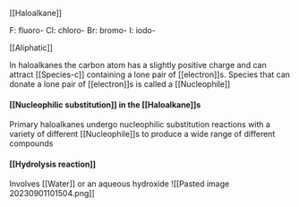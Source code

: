 [[Haloalkane]]

F: fluoro-
Cl: chloro-
Br: bromo-
I: iodo-

[[Aliphatic]]

In haloalkanes the carbon atom has a slightly positive charge and can attract [[Species-c]] containing a lone pair of [[electron]]s. Species that can donate a lone pair of [[electron]]s is called a [[Nucleophile]] 

#### [[Nucleophilic substitution]] in the [[Haloalkane]]s
Primary haloalkanes undergo nucleophilic substitution reactions with a variety of different [[Nucleophile]]s to produce a wide range of different compounds

#### [[Hydrolysis reaction]] 
Involves [[Water]] or an aqueous hydroxide
![[Pasted image 20230901101504.png]]
